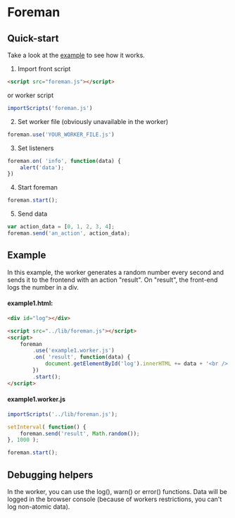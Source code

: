 Foreman
=======

Quick-start
----------------

Take a look at the [example](#example) to see how it works.

1. Import front script
```html
<script src="foreman.js"></script>
```
or worker script
```javascript
importScripts('foreman.js')
```
   
2. Set worker file (obviously unavailable in the worker)
```javascript
foreman.use('YOUR_WORKER_FILE.js')
```
3. Set listeners
```javascript
foreman.on( 'info', function(data) {
    alert('data');
})
```
4. Start foreman
```javascript
foreman.start();
```
5. Send data
```javascript
var action_data = [0, 1, 2, 3, 4];
foreman.send('an_action', action_data);
```

Example
--------------------

In this example, the worker generates a random number every second and sends it to the frontend with an action "result".
On "result", the front-end logs the number in a div.

#### example1.html:
```html
<div id="log"></div>

<script src="../lib/foreman.js"></script>
<script>
    foreman
        .use('example1.worker.js')
        .on( 'result', function(data) {
            document.getElementById('log').innerHTML += data + '<br />';
        })
        .start();
</script>
```

#### example1.worker.js
```javascript
importScripts('../lib/foreman.js');

setInterval( function() {
    foreman.send('result', Math.random());
}, 1000 );

foreman.start();
```

Debugging helpers
---------------------------

In the worker, you can use the log(), warn() or error() functions. Data will be logged in the browser console (because of workers restrictions, you can't log non-atomic data).
